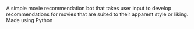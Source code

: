 A simple movie recommendation bot that takes user input to develop recommendations for movies that are suited to their apparent style or liking. Made using Python
